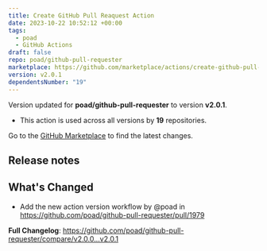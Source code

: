 ```yaml
---
title: Create GitHub Pull Reaquest Action
date: 2023-10-22 10:52:12 +00:00
tags:
  - poad
  - GitHub Actions
draft: false
repo: poad/github-pull-requester
marketplace: https://github.com/marketplace/actions/create-github-pull-reaquest-action
version: v2.0.1
dependentsNumber: "19"
---
```



Version updated for **poad/github-pull-requester** to version **v2.0.1**.
- This action is used across all versions by **19** repositories.

Go to the [GitHub Marketplace](https://github.com/marketplace/actions/create-github-pull-reaquest-action) to find the latest changes.

## Release notes

## What's Changed
* Add the new action version workflow by @poad in https://github.com/poad/github-pull-requester/pull/1979


**Full Changelog**: https://github.com/poad/github-pull-requester/compare/v2.0.0...v2.0.1
